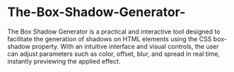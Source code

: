 # The-Box-Shadow-Generator-
The Box Shadow Generator is a practical and interactive tool designed to facilitate the generation of shadows on HTML elements using the CSS box-shadow property. With an intuitive interface and visual controls, the user can adjust parameters such as color, offset, blur, and spread in real time, instantly previewing the applied effect.
